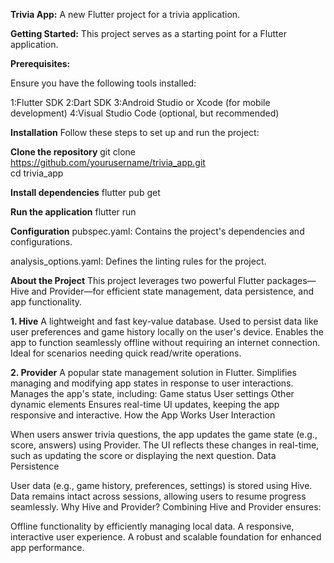 **Trivia App:**
A new Flutter project for a trivia application.

**Getting Started:**
This project serves as a starting point for a Flutter application.

**Prerequisites:**

Ensure you have the following tools installed:

1:Flutter SDK
2:Dart SDK
3:Android Studio or Xcode (for mobile development)
4:Visual Studio Code (optional, but recommended)

**Installation**
Follow these steps to set up and run the project:

**Clone the repository**
git clone https://github.com/yourusername/trivia_app.git  
cd trivia_app

**Install dependencies**
flutter pub get

**Run the application**
flutter run

**Configuration**
pubspec.yaml:
Contains the project's dependencies and configurations.

analysis_options.yaml:
Defines the linting rules for the project.

**About the Project**
This project leverages two powerful Flutter packages—Hive and Provider—for efficient state management, data persistence, and app functionality.

**1. Hive**
A lightweight and fast key-value database.
Used to persist data like user preferences and game history locally on the user's device.
Enables the app to function seamlessly offline without requiring an internet connection.
Ideal for scenarios needing quick read/write operations.

**2. Provider**
A popular state management solution in Flutter.
Simplifies managing and modifying app states in response to user interactions.
Manages the app's state, including:
Game status
User settings
Other dynamic elements
Ensures real-time UI updates, keeping the app responsive and interactive.
How the App Works
User Interaction

When users answer trivia questions, the app updates the game state (e.g., score, answers) using Provider.
The UI reflects these changes in real-time, such as updating the score or displaying the next question.
Data Persistence

User data (e.g., game history, preferences, settings) is stored using Hive.
Data remains intact across sessions, allowing users to resume progress seamlessly.
Why Hive and Provider?
Combining Hive and Provider ensures:

Offline functionality by efficiently managing local data.
A responsive, interactive user experience.
A robust and scalable foundation for enhanced app performance.
